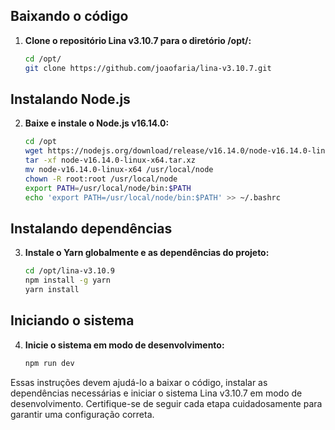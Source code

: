 ## Baixando o código

1. **Clone o repositório Lina v3.10.7 para o diretório /opt/:**

    ```bash
    cd /opt/
    git clone https://github.com/joaofaria/lina-v3.10.7.git
    ```

## Instalando Node.js

2. **Baixe e instale o Node.js v16.14.0:**

    ```bash
    cd /opt
    wget https://nodejs.org/download/release/v16.14.0/node-v16.14.0-linux-x64.tar.xz
    tar -xf node-v16.14.0-linux-x64.tar.xz
    mv node-v16.14.0-linux-x64 /usr/local/node
    chown -R root:root /usr/local/node
    export PATH=/usr/local/node/bin:$PATH
    echo 'export PATH=/usr/local/node/bin:$PATH' >> ~/.bashrc
    ```

## Instalando dependências

3. **Instale o Yarn globalmente e as dependências do projeto:**

    ```bash
    cd /opt/lina-v3.10.9
    npm install -g yarn
    yarn install
    ```

## Iniciando o sistema

4. **Inicie o sistema em modo de desenvolvimento:**

    ```bash
    npm run dev
    ```

Essas instruções devem ajudá-lo a baixar o código, instalar as dependências necessárias e iniciar o sistema Lina v3.10.7 em modo de desenvolvimento. Certifique-se de seguir cada etapa cuidadosamente para garantir uma configuração correta.
